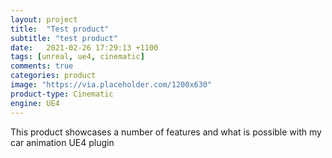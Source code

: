 ```yaml
---
layout: project
title:  "Test product"
subtitle: "test product"
date:   2021-02-26 17:29:13 +1100
tags: [unreal, ue4, cinematic]
comments: true
categories: product
image: "https://via.placeholder.com/1200x630"
product-type: Cinematic
engine: UE4
---
```


This product showcases a number of features and what is possible with my car animation UE4 plugin